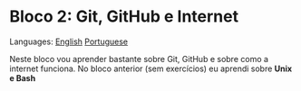 # Bloco 2: Git, GitHub e Internet

Languages: [English](https://github.com/mayusatori/trybe-exercises/blob/main/exercises/B2/README.en.md#bloco-2-git-github-and-internet) [Portuguese](https://github.com/mayusatori/trybe-exercises/blob/main/exercises/B2/README.md#bloco-2-git-github-e-internet)

Neste bloco vou aprender bastante sobre Git, GitHub e sobre como a internet funciona. No bloco anterior (sem exercícios) eu aprendi sobre **Unix e Bash**
